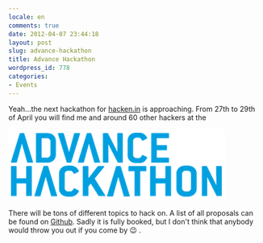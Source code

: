 ```yaml
---
locale: en
comments: true
date: 2012-04-07 23:44:18
layout: post
slug: advance-hackathon
title: Advance Hackathon
wordpress_id: 778
categories:
- Events
---
```


Yeah...the next hackathon for [hacken.in](http://hacken.in) is approaching.
From 27th to 29th of April you will find me and around 60 other hackers at the 

[![](/images/2012-04-07-advance-hackathon/Bildschirmfoto-2012-04-08-um-01.30.59.png)](http://hackathon.advance-conference.com/)

There will be tons of different topics to hack on. A list of all proposals can
be found on
[Github](https://github.com/AdvanceHackathon/Hackathon/wiki/Projektvorschlaege-ADVANCE-HACKATHON).
Sadly it is fully booked, but I don't think that anybody would throw you out if
you come by :wink: .
